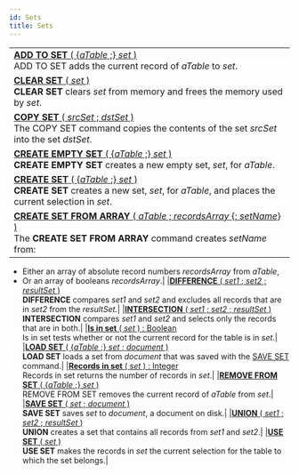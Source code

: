 ```yaml
---
id: Sets
title: Sets
---
```

||
|---|
|[**ADD TO SET** ( {*aTable* ;} *set* )](../../commands-legacy/add-to-set)<br/>ADD TO SET adds the current record of *aTable* to *set*.|
|[**CLEAR SET** ( *set* )](../../commands-legacy/clear-set)<br/>**CLEAR SET** clears *set* from memory and frees the memory used by *set*.|
|[**COPY SET** ( *srcSet* ; *dstSet* )](../../commands-legacy/copy-set)<br/>The COPY SET command copies the contents of the set *srcSet* into the set *dstSet*.|
|[**CREATE EMPTY SET** ( {*aTable* ;} *set* )](../../commands-legacy/create-empty-set)<br/>**CREATE EMPTY SET** creates a new empty set, *set*, for *aTable*.|
|[**CREATE SET** ( {*aTable* ;} *set* )](../../commands-legacy/create-set)<br/>**CREATE SET** creates a new set, *set*, for *aTable*, and places the current selection in *set*.|
|[**CREATE SET FROM ARRAY** ( *aTable* ; *recordsArray* {; *setName*} )](../../commands-legacy/create-set-from-array)<br/>The **CREATE SET FROM ARRAY** command creates *setName* from:

* Either an array of absolute record numbers *recordsArray* from *aTable*,
* Or an array of booleans *recordsArray*.|
|[**DIFFERENCE** ( *set1* ; *set2* ; *resultSet* )](../../commands-legacy/difference)<br/>**DIFFERENCE** compares *set1* and *set2* and excludes all records that are in *set2* from the *resultSet*.|
|[**INTERSECTION** ( *set1* ; *set2* ; *resultSet* )](../../commands-legacy/intersection)<br/>**INTERSECTION** compares *set1* and *set2* and selects only the records that are in both.|
|[**Is in set** ( *set* ) : Boolean](../../commands-legacy/is-in-set)<br/>Is in set tests whether or not the current record for the table is in *set*.|
|[**LOAD SET** ( {*aTable* ;} *set* ; *document* )](../../commands-legacy/load-set)<br/>**LOAD SET** loads a set from *document* that was saved with the [SAVE SET](save-set.md) command.|
|[**Records in set** ( *set* ) : Integer](../../commands-legacy/records-in-set)<br/>Records in set returns the number of records in *set*.|
|[**REMOVE FROM SET** ( {*aTable* ;} *set* )](../../commands-legacy/remove-from-set)<br/>REMOVE FROM SET removes the current record of *aTable* from *set*.|
|[**SAVE SET** ( *set* ; *document* )](../../commands-legacy/save-set)<br/>**SAVE SET** saves *set* to *document*, a document on disk.|
|[**UNION** ( *set1* ; *set2* ; *resultSet* )](../../commands-legacy/union)<br/>**UNION** creates a set that contains all records from *set1* and *set2*.|
|[**USE SET** ( *set* )](../../commands-legacy/use-set)<br/>**USE SET** makes the records in *set* the current selection for the table to which the set belongs.|
